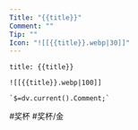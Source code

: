 ```yaml
---
Title: "{{title}}"
Comment: ""
Tip: ""
Icon: "![[{{title}}.webp|30]]"
---
```

```ad-common-gold-trophy
title: {{title}}

![[{{title}}.webp|100]]

`$=dv.current().Comment;`

```

 #奖杯 #奖杯/金